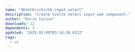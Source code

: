 ```yaml
---
name: "@htmlbricks/hb-input-select"
description: "Create Svelte select input web component."
author: "Dario Caruso"
downloads: 22
dependents: 3
updated: "2025-03-09T03:10:30.821Z"
tags: 
  - ui
---
```

